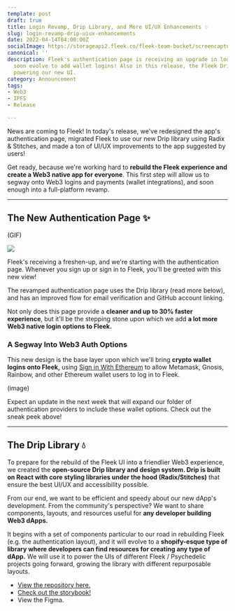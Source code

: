 ```yaml
---
template: post
draft: true
title: Login Revamp, Drip Library, and More UI/UX Enhancements ✨
slug: login-revamp-drip-uiux-enhancements
date: 2022-04-14T04:00:00Z
socialImage: https://storageapi2.fleek.co/fleek-team-bucket/screencapture-dev-app-fleek-co-2022-04-13-00_24_58.png
canonical: ''
description: Fleek's authentication page is receiving an upgrade in looks which will
  soon evolve to add wallet logins! Also in this release, the Fleek Drip library,
  powering our new UI.
category: Announcement
tags:
- Web3
- IPFS
- Release

---
```

News are coming to Fleek! In today's release, we've redesigned the app's authentication page, migrated Fleek to use our new Drip library using Radix & Stitches, and made a ton of UI/UX improvements to the app suggested by users!

Get ready, because we're working hard to **rebuild the Fleek experience and create a Web3 native app for everyone**. This first step will allow us to segway onto Web3 logins and payments (wallet integrations), and soon enough into a full-platform revamp.

***

## The New Authentication Page ✨

(GIF)

![](https://storageapi2.fleek.co/fleek-team-bucket/screencapture-dev-app-fleek-co-2022-04-13-00_24_58.png)

Fleek's receiving a freshen-up, and we're starting with the authentication page. Whenever you sign up or sign in to Fleek, you'll be greeted with this new view!

The revamped authentication page uses the Drip library (read more below), and has an improved flow for email verification and GitHub account linking.

Not only does this page provide a **cleaner and up to 30% faster experience**, but it'll be the stepping stone upon which we add **a lot more Web3 native login options to Fleek.**

### A Segway Into Web3 Auth Options

This new design is the base layer upon which we'll bring **crypto wallet logins onto Fleek,** using [Sign in With Ethereum](https://login.xyz/) to allow Metamask, Gnosis, Rainbow, and other Ethereum wallet users to log in to Fleek.

(image)

Expect an update in the next week that will expand our folder of authentication providers to include these wallet options. Check out the sneak peek above!

***

## The Drip Library 💧

To prepare for the rebuild of the Fleek UI into a friendlier Web3 experience, we created the **open-source Drip library and design system. Drip is built on React with core styling libraries under the hood (Radix/Stitches)** that ensure the best UI/UX and accessibility possible.

From our end, we want to be efficient and speedy about our new dApp's development. From the community's perspective? We want to share components, layouts, and resources useful for **any developer building Web3 dApps.**

It begins with a set of components particular to our road in rebuilding Fleek (e.g. the authentication layout), and it will evolve to a **shopify-esque type of library where developers can find resources for creating any type of dApp.** We will use it to power the UIs of different Fleek  / Psychedelic projects going forward, growing the library with different repurposable layouts.

* [View the repository here.](https://github.com/Psychedelic/react-drip)
* [Check out the storybook!](https://sqn2g-6yaaa-aaaad-qbuma-cai.ic.fleek.co/)
* View the Figma.
